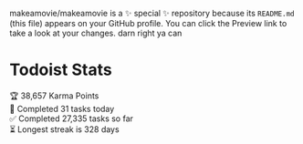 makeamovie/makeamovie is a ✨ special ✨ repository because its `README.md` (this file) appears on your GitHub profile.
You can click the Preview link to take a look at your changes. darn right ya can

# Todoist Stats

<!-- TODO-IST:START -->
🏆  38,657 Karma Points           
🌸  Completed 31 tasks today           
✅  Completed 27,335 tasks so far           
⏳  Longest streak is 328 days
<!-- TODO-IST:END -->